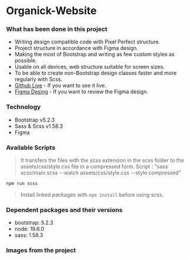 # Organick-Website
### What has been done in this project
- Writing design compatible code with Pixel Perfect structure.
- Project structure in accordance with Figma design.
- Making the most of Bootstrap and writing as few custom styles as possible.
- Usable on all devices, web structure suitable for screen sizes.
- To be able to create non-Bootstrap design classes faster and more regularly with Scss.
- [Github Live](burakkrt.github.io/Organick-Website/) - If you want to see it live.
- [Figma Desing](<https://www.figma.com/file/2mmL8ywFRC3jGEkEjcQkKg/Agriculture-Webflow-Website-Template-(Community)?node-id=2%3A3653&t=dyFbDGLNA14yWM79-0>) - If you want to review the Figma design.

### Technology
- Bootstrap v5.2.3
- Sass & Scss  v1.58.3
- Figma

### Available Scripts
> It transfers the files with the scss extension in the scss folder to the assets/css/style.css file in a compressed form.
> Script : "sass scss/main.scss --watch assets/css/style.css --style compressed"
```sh
npm run scss
```
> Install linked packages with ``` npm install ``` before using scss.

### Dependent packages and their versions

- bootstrap: 5.2.3
- node: 19.6.0
- sass: 1.58.3

### Images from the project
